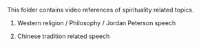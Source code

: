 This folder contains video references of spirituality related topics.

1. Western religion / Philosophy / Jordan Peterson speech

2. Chinese tradition related speech

